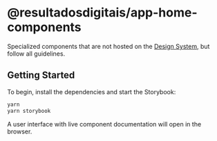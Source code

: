 # @resultadosdigitais/app-home-components

Specialized components that are not hosted on the [Design System](https://github.com/ResultadosDigitais/tangram), but follow all guidelines.

## Getting Started

To begin, install the dependencies and start the Storybook:

```bash
yarn
yarn storybook
```

A user interface with live component documentation will open in the browser.
